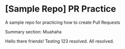 # [Sample Repo] PR Practice
A sample repo for practicing how to create Pull Requests

Summary section:
Muahaha

Hello there friends!
Testing 123 resolved. All resolved.
